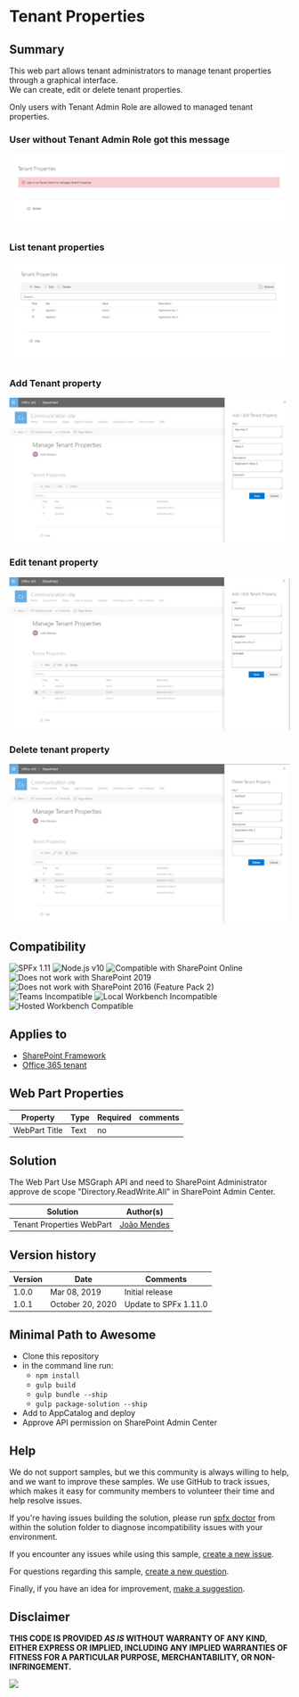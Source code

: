 # Tenant Properties

## Summary

This web part allows tenant administrators to manage tenant properties through a graphical interface.  
We can create, edit or delete tenant properties.

Only users with Tenant Admin Role are allowed to managed tenant properties.

### User without Tenant Admin Role got this message

![tenant properties](./assets/TenantProperties5.jpg)

### List tenant properties

![tenant properties](./assets/TenantProperties1.jpg)

### Add Tenant property

![tenant properties](./assets/TenantProperties2.jpg)

### Edit tenant property

![tenant properties](./assets/TenantProperties3.jpg)

### Delete tenant property

![tenant properties](./assets/TenantProperties4.jpg)

## Compatibility

![SPFx 1.11](https://img.shields.io/badge/SPFx-1.11.0-green.svg)
![Node.js v10](https://img.shields.io/badge/Node.js-v10-green.svg)
![Compatible with SharePoint Online](https://img.shields.io/badge/SharePoint%20Online-Compatible-green.svg)
![Does not work with SharePoint 2019](https://img.shields.io/badge/SharePoint%20Server%202019-Incompatible-red.svg "SharePoint Server 2019 requires SPFx 1.4.1 or lower")
![Does not work with SharePoint 2016 (Feature Pack 2)](https://img.shields.io/badge/SharePoint%20Server%202016%20(Feature%20Pack%202)-Incompatible-red.svg "SharePoint Server 2016 Feature Pack 2 requires SPFx 1.1")
![Teams Incompatible](https://img.shields.io/badge/Teams-Incompatible-lightgrey.svg)
![Local Workbench Incompatible](https://img.shields.io/badge/Local%20Workbench-Incompatible-red.svg "This solution requires access to the tenant properties")
![Hosted Workbench Compatible](https://img.shields.io/badge/Hosted%20Workbench-Compatible-green.svg)

## Applies to

* [SharePoint Framework](https://docs.microsoft.com/sharepoint/dev/spfx/sharepoint-framework-overview)
* [Office 365 tenant](https://docs.microsoft.com/sharepoint/dev/spfx/set-up-your-development-environment)


## Web Part Properties
 
Property |Type|Required| comments
--------------------|----|--------|----------
WebPart Title| Text| no|
 

## Solution

The Web Part Use MSGraph API and need to SharePoint Administrator approve de scope "Directory.ReadWrite.All" in SharePoint Admin Center.

Solution|Author(s)
--------|---------
Tenant Properties WebPart|[João Mendes](https://github.com/joaojmendes)

## Version history

Version|Date|Comments
-------|----|--------
1.0.0|Mar 08, 2019|Initial release
1.0.1|October 20, 2020|Update to SPFx 1.11.0

## Minimal Path to Awesome

- Clone this repository
- in the command line run:
  - `npm install`
  - `gulp build`
  - `gulp bundle --ship`
  - `gulp package-solution --ship`
- Add to AppCatalog and deploy
- Approve API permission on SharePoint Admin Center


## Help

We do not support samples, but we this community is always willing to help, and we want to improve these samples. We use GitHub to track issues, which makes it easy for  community members to volunteer their time and help resolve issues.

If you're having issues building the solution, please run [spfx doctor](https://pnp.github.io/cli-microsoft365/cmd/spfx/spfx-doctor/) from within the solution folder to diagnose incompatibility issues with your environment.

If you encounter any issues while using this sample, [create a new issue](https://github.com/pnp/sp-dev-fx-webparts/issues/new?assignees=&labels=Needs%3A+Triage+%3Amag%3A%2Ctype%3Abug-suspected%2Csample%3A%20react-tenant-properties&template=bug-report.yml&sample=react-tenant-properties&authors=@joaojmendes&title=react-tenant-properties%20-%20).

For questions regarding this sample, [create a new question](https://github.com/pnp/sp-dev-fx-webparts/issues/new?assignees=&labels=Needs%3A+Triage+%3Amag%3A%2Ctype%3Aquestion%2Csample%3A%20react-tenant-properties&template=question.yml&sample=react-tenant-properties&authors=@joaojmendes&title=react-tenant-properties%20-%20).

Finally, if you have an idea for improvement, [make a suggestion](https://github.com/pnp/sp-dev-fx-webparts/issues/new?assignees=&labels=Needs%3A+Triage+%3Amag%3A%2Ctype%3Aenhancement%2Csample%3A%20react-tenant-properties&template=question.yml&sample=react-tenant-properties&authors=@joaojmendes&title=react-tenant-properties%20-%20).

## Disclaimer

**THIS CODE IS PROVIDED *AS IS* WITHOUT WARRANTY OF ANY KIND, EITHER EXPRESS OR IMPLIED, INCLUDING ANY IMPLIED WARRANTIES OF FITNESS FOR A PARTICULAR PURPOSE, MERCHANTABILITY, OR NON-INFRINGEMENT.**


<img src="https://pnptelemetry.azurewebsites.net/sp-dev-fx-webparts/samples/react-tenant-properties" />
